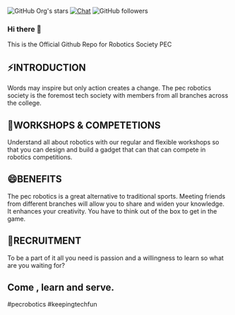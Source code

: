 ![GitHub Org's stars](https://img.shields.io/github/stars/Robotics-Society-PEC?style=plastic)
[![Chat](https://img.shields.io/discord/1196709635445501962?color=%235865F2&logo=discord&logoColor=%23FFFFFF&style=plastic)](https://discord.gg/4YXnhjYTSk)
![GitHub followers](https://img.shields.io/github/followers/Robotics-Society-PEC?style=plastic)
### Hi there 👋

This is the Official Github Repo for Robotics Society PEC

## ⚡INTRODUCTION
Words may inspire but only action creates a change. The pec robotics society is the foremost tech society with members from all branches across the college.
## 🤖WORKSHOPS & COMPETETIONS
Understand all about robotics with our regular and flexible workshops so that you can design and build a gadget that can that can compete in robotics competitions.
## 😄BENEFITS
The pec robotics is a great alternative to traditional sports. Meeting friends from different branches will allow you to share and widen your knowledge. It enhances your creativity. You have to think out of the box to get in the game.
## 🤔RECRUITMENT
To be a part of it all you need is passion and a
willingness to learn
so what are you waiting for?
## Come , learn and serve.
#pecrobotics
#keepingtechfun

